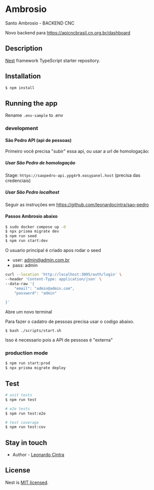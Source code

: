 # Ambrosio

Santo Ambrosio - BACKEND CNC

Novo backend para https://apicncbrasil.cn.org.br/dashboard

## Description

[Nest](https://github.com/nestjs/nest) framework TypeScript starter repository.

## Installation

```bash
$ npm install
```

## Running the app

Rename `.env-sample` to .env

### development

#### São Pedro API (api de pessoas)
Primeiro você precisa "subir" essa api, ou usar a url de homologação:

##### Usar São Pedro de homologação
Stage: `https://saopedro-api.ypg4r9.easypanel.host` (precisa das credenciais)

##### Usar São Pedro localhost
Seguir as instruções em https://github.com/leonardocintra/sao-pedro

#### Passos Ambrosio abaixo

```bash
$ sudo docker compose up -d
$ npx prisma migrate dev
$ npm run seed
$ npm run start:dev
```

O usuario principal é criado apos rodar o seed
- user: admin@admin.com.br
- pass: admin
```bash
curl --location 'http://localhost:3005/auth/login' \
--header 'Content-Type: application/json' \
--data-raw '{
    "email": "admin@admin.com",
    "password": "admin"
    
}'
```
Abre um novo terminal

Para fazer o cadatro de pessoas precisa usar o codigo abaixo. 

```
$ bash ./scripts/start.sh
```

Isso é necessario pois a API de pessoas é "externa"

### production mode
```bash
$ npm run start:prod
$ npx prisma migrate deploy
```

## Test

```bash
# unit tests
$ npm run test

# e2e tests
$ npm run test:e2e

# test coverage
$ npm run test:cov
```

## Stay in touch

- Author - [Leonardo Cintra](https://leonardocintra.com.br)

## License

Nest is [MIT licensed](LICENSE).
